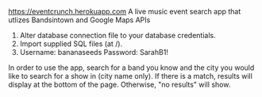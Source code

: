 https://eventcrunch.herokuapp.com
A live music event search app that utlizes Bandsintown and Google Maps APIs

1. Alter database connection file to your database credentials.
2. Import supplied SQL files (at /).
3. Username: bananaseeds
   Password: SarahB1!
   
In order to use the app, search for a band you know and the city you would like to search for a show in (city name only). If there is a match, results will display at the bottom of the page. Otherwise, "no results" will show.
